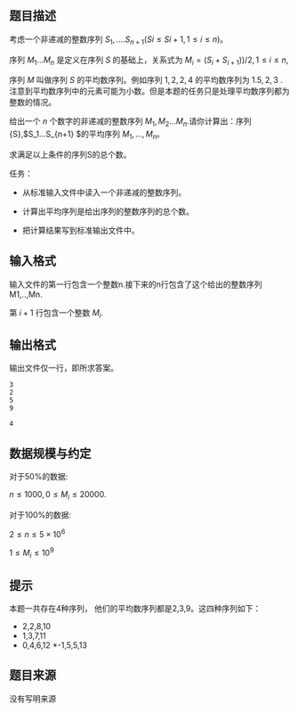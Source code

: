 

## 题目描述
考虑一个非递减的整数序列 $S_1,....S_{n+1}(Si\leq Si+1 , 1\leq i\leq n)$。

序列 $M_1...M_n$ 是定义在序列 $S$ 的基础上，关系式为 $M_i=( S_i + S_{i+1} ) )/2, 1\leq i\leq n$,

序列 $M$ 叫做序列 $S$ 的平均数序列。例如序列 $1,2,2,4$ 的平均数序列为 $1.5,2,3$ .注意到平均数序列中的元素可能为小数。但是本题的任务只是处理平均数序列都为整数的情况。

给出一个 $n$ 个数字的非递减的整数序列 $M_1,M_2...M_n$.请你计算出：序列{S},$S_1...S_{n+1} $的平均序列 $M_1,...,M_n$。

求满足以上条件的序列S的总个数。

任务：
* 从标准输入文件中读入一个非递减的整数序列。

* 计算出平均序列是给出序列的整数序列的总个数。

* 把计算结果写到标准输出文件中。

## 输入格式

输入文件的第一行包含一个整数n.接下来的n行包含了这个给出的整数序列M1,..,Mn.

第 $i+1$ 行包含一个整数 $M_i$.

## 输出格式

输出文件仅一行，即所求答案。

```input1
3
2
5
9	

```
```output1
4
```

## 数据规模与约定

对于50%的数据:

$n\leq 1000,0\leq M_i\leq 20000$.

对于100%的数据:

$2\leq n\leq 5\times 10^6$

$1\leq M_i\leq 10^9$

## 提示
本题一共存在4种序列， 他们的平均数序列都是2,3,9。这四种序列如下：
* 2,2,8,10
* 1,3,7,11
* 0,4,6,12
*-1,5,5,13
## 题目来源
没有写明来源


